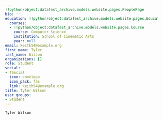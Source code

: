 ```yaml
---
!!python/object:datafest_archive.models.website.pages.PeoplePage
bio: ''
education: !!python/object:datafest_archive.models.website.pages.Education
  courses:
  - !!python/object:datafest_archive.models.website.pages.Course
    course: Computer Science
    institution: School of Cinematic Arts
    year: null
email: keith54@example.org
first_name: Tyler
last_name: Wilson
organizations: []
role: Student
social:
- !Social
  icon: envelope
  icon_pack: fas
  link: keith54@example.org
title: Tyler Wilson
user_groups:
- Student
---
```


    Tyler Wilson
    
